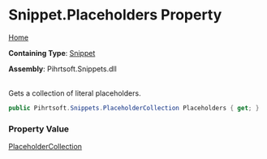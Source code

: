# Snippet\.Placeholders Property

[Home](../../../../README.md)

**Containing Type**: [Snippet](../README.md)

**Assembly**: Pihrtsoft\.Snippets\.dll

\
Gets a collection of literal placeholders\.

```csharp
public Pihrtsoft.Snippets.PlaceholderCollection Placeholders { get; }
```

### Property Value

[PlaceholderCollection](../../PlaceholderCollection/README.md)

